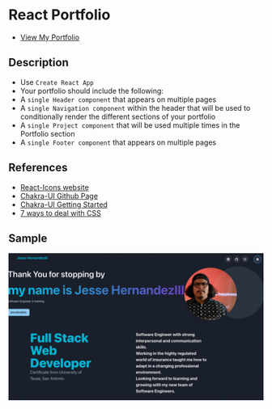 # React Portfolio
* [View My Portfolio](https://jessebubble.github.io/react-portfolio/)

## Description
- Use `Create React App` 
- Your portfolio should include the following:
- A `single Header component` that appears on multiple pages
- A `single Navigation component` within the header that will be used to conditionally render the different sections of your portfolio
- A `single Project component` that will be used multiple times in the Portfolio section
- A `single Footer component` that appears on multiple pages

## References
* [React-Icons website](https://react-icons.github.io/react-icons)
* [Chakra-UI Github Page](https://github.com/chakra-ui/chakra-ui/)
* [Chakra-UI Getting Started](https://chakra-ui.com/guides/first-steps)
* [7 ways to deal with CSS](https://youtu.be/ouncVBiye_M)

## Sample
![screenshot](./src/assets/images/react-screen-shot.png)